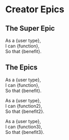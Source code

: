 # Creator Epics

## The Super Epic

As a {user type},  
I can {function},  
So that {benefit}.

## The Epics

As a {user type},  
I can {function},  
So that {benefit}.

As a {user type},  
I can {function2},  
So that {benefit2}.

As a {user type},  
I can {function3},  
So that {benefit3}.
